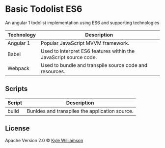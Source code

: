 # Basic Todolist ES6

An angular 1 todolist implementation using ES6 and supporting technologies

Technology | Description
------------ | -------------
Angular 1 | Popular JavaScript MVVM framework.
Babel | Used to interpret ES6 features within the JavaScript source code.
Webpack | Used to bundle and transpile source code and resources. 

## Scripts
Script | Description
------------ | -------------
build | Bunldes and transpiles the application source.

## License

Apache Version 2.0 © [Kyle Williamson ](https://github.com/kyledmw)
